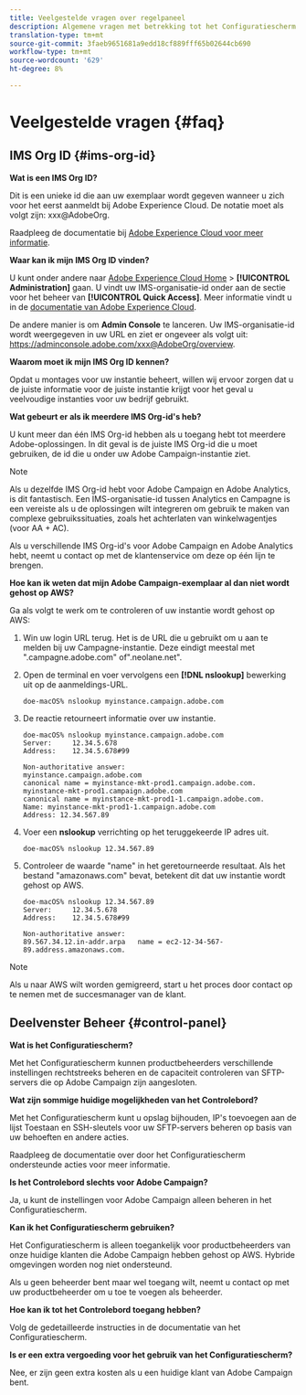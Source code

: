 ```yaml
---
title: Veelgestelde vragen over regelpaneel
description: Algemene vragen met betrekking tot het Configuratiescherm
translation-type: tm+mt
source-git-commit: 3faeb9651681a9edd18cf889fff65b02644cb690
workflow-type: tm+mt
source-wordcount: '629'
ht-degree: 8%

---
```



# Veelgestelde vragen {#faq}

## IMS Org ID {#ims-org-id}

**Wat is een IMS Org ID?**

Dit is een unieke id die aan uw exemplaar wordt gegeven wanneer u zich voor het eerst aanmeldt bij Adobe Experience Cloud. De notatie moet als volgt zijn: xxx@AdobeOrg.

Raadpleeg de documentatie bij [Adobe Experience Cloud voor meer informatie](https://marketing.adobe.com/resources/help/en_US/mcloud/organizations.html).

**Waar kan ik mijn IMS Org ID vinden?**

U kunt onder andere naar [Adobe Experience Cloud Home](https://experiencecloud.adobe.com/) > **[!UICONTROL Administration]** gaan. U vindt uw IMS-organisatie-id onder aan de sectie voor het beheer van **[!UICONTROL Quick Access]**. Meer informatie vindt u in de [documentatie van Adobe Experience Cloud](https://marketing.adobe.com/resources/help/en_US/mcloud/organizations.html).

De andere manier is om **Admin Console** te lanceren. Uw IMS-organisatie-id wordt weergegeven in uw URL en ziet er ongeveer als volgt uit: https://adminconsole.adobe.com/xxx@AdobeOrg/overview.

**Waarom moet ik mijn IMS Org ID kennen?**

Opdat u montages voor uw instantie beheert, willen wij ervoor zorgen dat u de juiste informatie voor de juiste instantie krijgt voor het geval u veelvoudige instanties voor uw bedrijf gebruikt.

**Wat gebeurt er als ik meerdere IMS Org-id&#39;s heb?**

U kunt meer dan één IMS Org-id hebben als u toegang hebt tot meerdere Adobe-oplossingen. In dit geval is de juiste IMS Org-id die u moet gebruiken, de id die u onder uw Adobe Campaign-instantie ziet.

>[!NOTE]
>
>Als u dezelfde IMS Org-id hebt voor Adobe Campaign en Adobe Analytics, is dit fantastisch. Een IMS-organisatie-id tussen Analytics en Campagne is een vereiste als u de oplossingen wilt integreren om gebruik te maken van complexe gebruikssituaties, zoals het achterlaten van winkelwagentjes (voor AA + AC).
>
>Als u verschillende IMS Org-id&#39;s voor Adobe Campaign en Adobe Analytics hebt, neemt u contact op met de klantenservice om deze op één lijn te brengen.

**Hoe kan ik weten dat mijn Adobe Campaign-exemplaar al dan niet wordt gehost op AWS?**

Ga als volgt te werk om te controleren of uw instantie wordt gehost op AWS:

1. Win uw login URL terug. Het is de URL die u gebruikt om u aan te melden bij uw Campagne-instantie. Deze eindigt meestal met &quot;.campagne.adobe.com&quot; of&quot;.neolane.net&quot;.
1. Open de terminal en voer vervolgens een **[!DNL nslookup]** bewerking uit op de aanmeldings-URL.

   `doe-macOS% nslookup myinstance.campaign.adobe.com`

1. De reactie retourneert informatie over uw instantie.

   ```
   doe-macOS% nslookup myinstance.campaign.adobe.com
   Server:     12.34.5.678
   Address:    12.34.5.678#99
   
   Non-authoritative answer:
   myinstance.campaign.adobe.com
   canonical name = myinstance-mkt-prod1.campaign.adobe.com.
   myinstance-mkt-prod1.campaign.adobe.com
   canonical name = myinstance-mkt-prod1-1.campaign.adobe.com.
   Name: myinstance-mkt-prod1-1.campaign.adobe.com
   Address: 12.34.567.89
   ```

1. Voer een **nslookup** verrichting op het teruggekeerde IP adres uit.

   `doe-macOS% nslookup 12.34.567.89`

1. Controleer de waarde &quot;name&quot; in het geretourneerde resultaat. Als het bestand &quot;amazonaws.com&quot; bevat, betekent dit dat uw instantie wordt gehost op AWS.

   ```
   doe-macOS% nslookup 12.34.567.89
   Server:     12.34.5.678
   Address:    12.34.5.678#99
   
   Non-authoritative answer:
   89.567.34.12.in-addr.arpa   name = ec2-12-34-567-89.address.amazonaws.com.
   ```

>[!NOTE]
>
>Als u naar AWS wilt worden gemigreerd, start u het proces door contact op te nemen met de succesmanager van de klant.

## Deelvenster Beheer {#control-panel}

**Wat is het Configuratiescherm?**

Met het Configuratiescherm kunnen productbeheerders verschillende instellingen rechtstreeks beheren en de capaciteit controleren van SFTP-servers die op Adobe Campaign zijn aangesloten.

**Wat zijn sommige huidige mogelijkheden van het Controlebord?**

Met het Configuratiescherm kunt u opslag bijhouden, IP&#39;s toevoegen aan de lijst Toestaan en SSH-sleutels voor uw SFTP-servers beheren op basis van uw behoeften en andere acties.

Raadpleeg de documentatie over door het Configuratiescherm ondersteunde acties voor meer informatie.

**Is het Controlebord slechts voor Adobe Campaign?**

Ja, u kunt de instellingen voor Adobe Campaign alleen beheren in het Configuratiescherm.

**Kan ik het Configuratiescherm gebruiken?**

Het Configuratiescherm is alleen toegankelijk voor productbeheerders van onze huidige klanten die Adobe Campaign hebben gehost op AWS. Hybride omgevingen worden nog niet ondersteund.

Als u geen beheerder bent maar wel toegang wilt, neemt u contact op met uw productbeheerder om u toe te voegen als beheerder.

**Hoe kan ik tot het Controlebord toegang hebben?**

Volg de gedetailleerde instructies in de documentatie van het Configuratiescherm.

**Is er een extra vergoeding voor het gebruik van het Configuratiescherm?**

Nee, er zijn geen extra kosten als u een huidige klant van Adobe Campaign bent.
